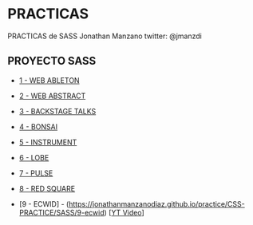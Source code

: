 

# PRACTICAS

PRACTICAS de SASS Jonathan Manzano twitter: @jmanzdi

## PROYECTO SASS

- [1 - WEB ABLETON](https://jonathanmanzanodiaz.github.io/practice/CSS-PRACTICE/SASS/1-ableton)

- [2 - WEB ABSTRACT](https://jonathanmanzanodiaz.github.io/practice/CSS-PRACTICE/SASS/2-abstract)

- [3 - BACKSTAGE TALKS](https://jonathanmanzanodiaz.github.io/practice/CSS-PRACTICE/SASS/3-backstage-talks)

- [4 - BONSAI](https://jonathanmanzanodiaz.github.io/practice/CSS-PRACTICE/SASS/4-bonsai)

- [5 - INSTRUMENT](https://jonathanmanzanodiaz.github.io/practice/CSS-PRACTICE/SASS/5-instrument)

- [6 - LOBE](https://jonathanmanzanodiaz.github.io/practice/CSS-PRACTICE/SASS/6-lobe)

- [7 - PULSE](https://jonathanmanzanodiaz.github.io/practice/CSS-PRACTICE/SASS/7-pulse)

- [8 - RED SQUARE](https://jonathanmanzanodiaz.github.io/practice/CSS-PRACTICE/SASS/8-red-square)

- [9 - ECWID] - (https://jonathanmanzanodiaz.github.io/practice/CSS-PRACTICE/SASS/9-ecwid) [<a href="https://youtu.be/Pvg_UVKnOF0">YT Video</a>]




